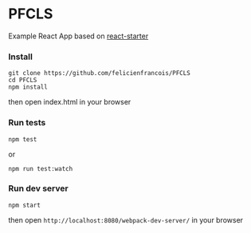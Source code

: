 # PFCLS

Example React App based on [react-starter](https://github.com/felicienfrancois/react-starter)

### Install

```
git clone https://github.com/felicienfrancois/PFCLS
cd PFCLS
npm install
```

then open index.html in your browser

### Run tests

```
npm test
```

or

```
npm run test:watch
```

### Run dev server

```
npm start
```

then open `http://localhost:8080/webpack-dev-server/` in your browser
